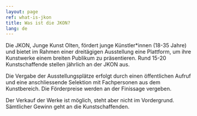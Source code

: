 ```yaml
---
layout: page
ref: what-is-jkon
title: Was ist die JKON?
lang: de
---
```


Die JKON, Junge Kunst Olten, fördert junge Künstler\*innen (18-35 Jahre) und bietet im Rahmen einer dreitägigen Ausstellung eine Plattform, um ihre Kunstwerke einem breiten Publikum zu präsentieren. Rund 15-20 Kunstschaffende stellen jährlich an der JKON aus.

Die Vergabe der Ausstellungsplätze erfolgt durch einen öffentlichen Aufruf und eine anschliessende Selektion mit Fachpersonen aus dem Kunstbereich. Die Förderpreise werden an der Finissage vergeben. 

Der Verkauf der Werke ist möglich, steht aber nicht im Vordergrund. Sämtlicher Gewinn geht an die Kunstschaffenden.
